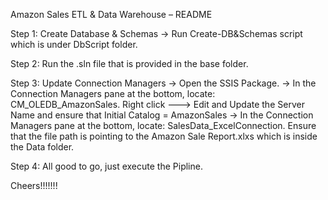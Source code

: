 Amazon Sales ETL & Data Warehouse – README

Step 1: Create Database & Schemas -> Run Create-DB&Schemas script which is under DbScript folder.

Step 2: Run the .sln file that is provided in the base folder.  

Step 3: Update Connection Managers
-> Open the SSIS Package.
-> In the Connection Managers pane at the bottom, locate: CM_OLEDB_AmazonSales. Right click ---> Edit and Update the Server Name and ensure that Initial Catalog = AmazonSales
-> In the Connection Managers pane at the bottom, locate: SalesData_ExcelConnection. Ensure that the file path is pointing to the Amazon Sale Report.xlxs which is inside the Data folder.

Step 4: All good to go, just execute the Pipline.

Cheers!!!!!!!
